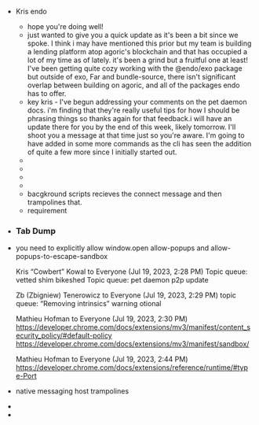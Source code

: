 - Kris endo
	- hope you're doing well!
	- just wanted to give you a quick update as it's been a bit since we spoke. I think i may have mentioned this prior but my team is building a lending platform atop agoric's blockchain and that has occupied a lot of my time as of lately. it's been a grind but a fruitful one at least! I've been getting quite cozy working with the @endo/exo package but outside of exo, Far and bundle-source, there isn't significant overlap between building on agoric, and all of the packages endo has to offer.
	- key kris - I've begun addressing your comments on the pet daemon docs. i'm finding that they're really useful tips for how I should be phrasing things so thanks again for that feedback.i will have an update there for you by the end of this week, likely tomorrow. I'll shoot you a message at that time just so you're aware. I'm going to have added in some more commands as the cli has seen the addition of quite a few more since I initially started out.
	-
	-
	-
	-
	- bacgkround scripts recieves the connect message and then trampolines that.
	- requirement
- ### Tab Dump
- you need to explicitly allow window.open
  allow-popups and allow-popups-to-escape-sandbox
   
  Kris “Cowbert” Kowal to Everyone (Jul 19, 2023, 2:28 PM)
  Topic queue: vetted shim bikeshed
  Topic queue: pet daemon p2p update
   
  Zb (Zbigniew) Tenerowicz to Everyone (Jul 19, 2023, 2:29 PM)
  topic queue: “Removing intrinsics” warning otional
   
  Mathieu Hofman to Everyone (Jul 19, 2023, 2:30 PM)
  https://developer.chrome.com/docs/extensions/mv3/manifest/content_security_policy/#default-policy
  https://developer.chrome.com/docs/extensions/mv3/manifest/sandbox/
   
  Mathieu Hofman to Everyone (Jul 19, 2023, 2:44 PM)
  https://developer.chrome.com/docs/extensions/reference/runtime/#type-Port
- native messaging host trampolines
-
-